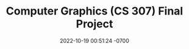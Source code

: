 ---
layout: single
title:  "Computer Graphics (CS 307) Final Project"
date: 2022-10-19 00:51:24 -0700
toc: true
---